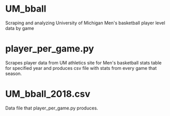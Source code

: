 # UM_bball
Scraping and analyzing University of Michigan Men's basketball player level data by game

# player_per_game.py
Scrapes player data from UM athletics site for Men's basketball stats table for specified year and produces csv file with stats from every game that season.

# UM_bball_2018.csv
Data file that player_per_game.py produces.

